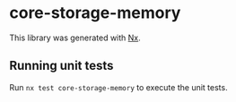 # core-storage-memory

This library was generated with [Nx](https://nx.dev).


## Running unit tests

Run `nx test core-storage-memory` to execute the unit tests.

